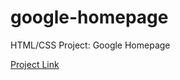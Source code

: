 # google-homepage
  
HTML/CSS Project: Google Homepage
  
<a href="http://www.theodinproject.com/web-development-101/html-css?ref=lnav">Project Link</a>